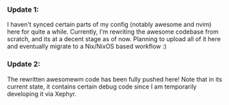 ### Update 1:
I haven't synced certain parts of my config (notably awesome and nvim) here for quite a while. Currently, I'm rewriting the awesome codebase from scratch, and its at a decent stage as of now. Planning to upload all of it here and eventually migrate to a Nix/NixOS based workflow :)

### Update 2:
The rewritten awesomewm code has been fully pushed here! Note that in its current state, it contains certain debug code since I am temporarily developing it via Xephyr.

